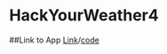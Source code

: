 # HackYourWeather4

##Link to App [Link](https://snazzy-begonia-b736b5.netlify.app)/[code](https://github.com/sanaz-git/HackYourWeather4)
